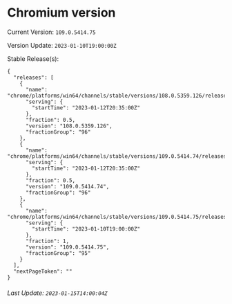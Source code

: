 # Chromium version

Current Version: `109.0.5414.75`

Version Update: `2023-01-10T19:00:00Z`

Stable Release(s):
```
{
  "releases": [
    {
      "name": "chrome/platforms/win64/channels/stable/versions/108.0.5359.126/releases/1673555700",
      "serving": {
        "startTime": "2023-01-12T20:35:00Z"
      },
      "fraction": 0.5,
      "version": "108.0.5359.126",
      "fractionGroup": "96"
    },
    {
      "name": "chrome/platforms/win64/channels/stable/versions/109.0.5414.74/releases/1673555700",
      "serving": {
        "startTime": "2023-01-12T20:35:00Z"
      },
      "fraction": 0.5,
      "version": "109.0.5414.74",
      "fractionGroup": "96"
    },
    {
      "name": "chrome/platforms/win64/channels/stable/versions/109.0.5414.75/releases/1673377200",
      "serving": {
        "startTime": "2023-01-10T19:00:00Z"
      },
      "fraction": 1,
      "version": "109.0.5414.75",
      "fractionGroup": "95"
    }
  ],
  "nextPageToken": ""
}
```

###### Last Update: `2023-01-15T14:00:04Z`
        